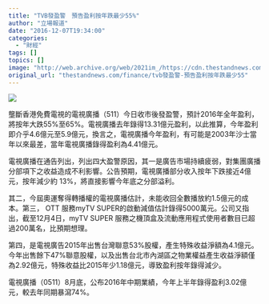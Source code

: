 ```yaml
---
title: "TVB發盈警　預告盈利按年跌最少55%"
author: "立場報道"
date: "2016-12-07T19:34:00"
categories:
  - "財經"
tags: []
topics: []
image: "http://web.archive.org/web/2021im_/https://cdn.thestandnews.com/media/photos/cache/tvb-38_PzsTN_1200x0.png"
original_url: "thestandnews.com/finance/tvb發盈警-預告盈利按年跌最少55"
---
```

![](http://web.archive.org/web/2021im_/https://cdn.thestandnews.com/media/photos/cache/tvb-38_PzsTN_1200x0.png)

壟斷香港免費電視的電視廣播（511）今日收市後發盈警，預計2016年全年盈利，將按年大跌55%至65%。電視廣播去年錄得13.31億元盈利，以此推算，今年盈利即介乎4.6億元至5.9億元，換言之，電視廣播今年盈利，有可能是2003年沙士當年以來最差，當年電視廣播錄得盈利為4.41億元。

電視廣播在通告列出，列出四大盈警原因，其一是廣告市場持續疲弱，對集團廣播分部項下之收益造成不利影響。公告預期，電視廣播部分收入按年下跌接近4億元，按年減少約 13%，將直接影響今年底之分部溢利。

其二，今屆奧運奪得轉播權的電視廣播估計，未能收回全數播放約1.5億元的成本。第三， OTT 服務myTV SUPER的啟動減值估計錄得5000萬元。公司又指出，截至12月4日，myTV SUPER 服務之機頂盒及流動應用程式使用者數目已超過200萬名，比預期想理。

第四，是電視廣告2015年出售台灣聯意53%股權，產生特殊收益淨額為4.1億元。今年出售餘下47%聯意股權，以及出售台北市內湖區之物業權益產生收益淨額僅為2.92億元，特殊收益比2015年少1.18億元，導致盈利按年錄得減少。

電視廣播（0511）8月底，公布2016年中期業績，今年上半年錄得盈利3.02億元，較去年同期暴瀉74%。